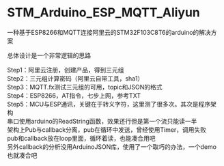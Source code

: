 # STM_Arduino_ESP_MQTT_Aliyun
一种基于ESP8266和MQTT连接阿里云的STM32F103C8T6的arduino的解决方案

总体设计是一个非常逻辑的思路

Step1：阿里云注册，创建产品，得到三元组  
Step2：三元组计算密码（阿里云自带工具，sha1）  
Step3：MQTT.fx测试三元组的可用，topic和JSON的格式  
Step4：ESP8266，AT指令，七步上网，参考TXT  
Step5：MCU与ESP通讯，关键在于转义字符，这里测了很多次。其次是程序架构  
    串口使用arduino的ReadString函数，效果还行但是第一个流只能读一半  
    架构上Pub与callback分离，pub在循环中发送，曾经使用Timer，调用失败  
    pub和callback放在loop里面，循环着读，也能凑合用吧  
    另外callback的分析没用ArduinoJSON库，使用了一个取巧的办法，一个demo也就凑合吧  
